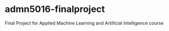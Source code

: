 # admn5016-finalproject
Final Project for Applied Machine Learning and Artificial Intelligence course

